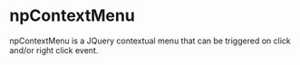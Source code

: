 # npContextMenu
npContextMenu is a JQuery contextual menu that can be triggered on click and/or right click event.
